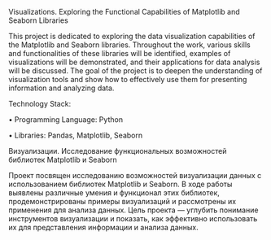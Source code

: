 Visualizations. Exploring the Functional Capabilities of Matplotlib and Seaborn Libraries

This project is dedicated to exploring the data visualization capabilities of the Matplotlib and Seaborn libraries. Throughout the work, various skills and functionalities of these libraries will be identified, examples of visualizations will be demonstrated, and their applications for data analysis will be discussed. The goal of the project is to deepen the understanding of visualization tools and show how to effectively use them for presenting information and analyzing data.

Technology Stack:

•	Programming Language: Python

•	Libraries: Pandas, Matplotlib, Seaborn

Визуализации. Исследование функциональных возможностей библиотек Matplotlib и Seaborn

Проект посвящен исследованию возможностей визуализации данных с использованием библиотек Matplotlib и Seaborn. В ходе работы выявлены различные умения и функционал этих библиотек, продемонстрированы примеры визуализаций и рассмотрены их применения для анализа данных. Цель проекта — углубить понимание инструментов визуализации и показать, как эффективно использовать их для представления информации и анализа данных.


